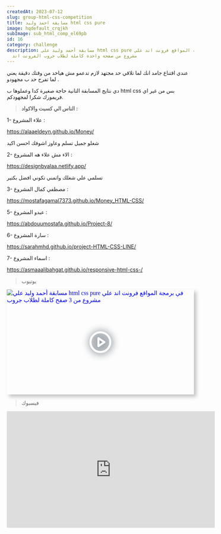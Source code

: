 ```yaml
---
createdAt: 2023-07-12
slug: group-html-css-competition
title: مسابقة احمد وليد html css pure
image: hqdefault_crqjkh
subImage: sub_html_comp_el69pb
id: 16
category: challenge
description: مسابقة أحمد وليد علي html css pure في برمجة المواقع فرونت اند علي
  مشروع من صفحة واحدة كاملة لطلاب جروب الفرونت اند
---
```

عندي اقتناع جامد انك لما تلاقي حد مجتهد لازم تدعمو مش هياخد من وقتك دقيقة يعني لما تفرح حد ب مجهودو .

دي نتايج المسابقة التانية حاجة صغيرة كدا وعملوها ب html css بس من غير اي فريمورك شكرا لمجهودكم.

> **ا﻿لناس الي كسبت والاكواد :**

1- علاء المشروع :

<https://alaaeldeyn.github.io/Money/>

شغلو جميل تسلم وعاوز اشوفك احسن اكيد

2- الاء مش علاء هه المشروع :

<https://designbyalaa.netlify.app/>

تسلمي علي شغلك واتمني تكوني افضل بكتير

3﻿- مصطفي كمال المشروع :

<https://mostafagamal7373.github.io/Money_HTML-CSS/>

5- عبدو المشروع :

<https://abdouumostafa.github.io/Project-8/>

6﻿- سارة المشروع :

<https://sarahmhd.github.io/project-HTML-CSS-LINE/>

7﻿- اسماء المشروع :

<https://asmaaalibahgat.github.io/responsive-html-css-/>

> ي﻿وتيوب

<div style="width:100%;max-width:800px;box-shadow:6px 6px 10px hsl(206.5,0%,75%)"><div style="position:relative;padding-bottom:56.15%;height:0;overflow:hidden"><iframe style="position:absolute;top:0;left:0;width:100%;height:100%;border:0" loading="lazy" srcdoc="<style>* {padding: 0;margin: 0;overflow: hidden;}body, html {height: 100%;}img, svg {position: absolute;width:100%;top: 0;bottom: 0;margin: auto;}svg {filter: drop-shadow(1px 1px 10px hsl(206.5, 70.7%, 8%));transition: all 250ms ease-in-out;}body:hover svg {filter: drop-shadow(1px 1px 10px hsl(206.5, 0%, 10%));transform: scale(1.2);}</style><a href='https://www.youtube.com/embed/vMVuYCEI-iw?autoplay=1'><img src='https://img.youtube.com/vi/vMVuYCEI-iw/hqdefault.jpg' alt='مسابقة أحمد وليد علي html css pure في برمجة المواقع فرونت اند علي مشروع من 3 صفح كاملة لطلاب جروب'>
<svg xmlns='http://www.w3.org/2000/svg' width='64' height='64' viewBox='0 0 24 24' fill='none' stroke='#ffffff' stroke-width='2' stroke-linecap='round' stroke-linejoin='round' class='feather feather-play-circle'><circle cx='12' cy='12' r='10'></circle><polygon points='10 8 16 12 10 16 10 8'></polygon></svg></a>" src="https://www.youtube.com/embed/vMVuYCEI-iw" title="مسابقة أحمد وليد علي html css pure في برمجة المواقع فرونت اند علي مشروع من 3 صفح كاملة لطلاب جروب" frameborder="0" allow="accelerometer; autoplay; clipboard-write; encrypted-media; gyroscope; picture-in-picture" allowfullscreen></iframe></div></div>

> ف﻿يسبوك

<iframe src="https://www.facebook.com/plugins/video.php?height=314&href=https%3A%2F%2Fwww.facebook.com%2FLiNePasha%2Fvideos%2F930032427913040%2F&show_text=false&width=560&t=0" width="560" height="314" style="border:none;overflow:hidden" scrolling="no" frameborder="0" allowfullscreen="true" allow="autoplay; clipboard-write; encrypted-media; picture-in-picture; web-share" allowFullScreen="true"></iframe>
